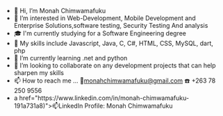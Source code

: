 <ul>
  <li>👋 Hi, I’m Monah Chimwamafuku</li>
  <li>👀 I’m interested in Web-Development, Mobile Development and Enterprise Solutions,software testing, Security Testing And analysis
</li>
  <li>🎓 I'm currently studying for a Software Engineering degree</li>
   <li>🧰 My skills include Javascript, Java, C, C#, HTML, CSS, MySQL, dart, php</li>
  <li>🌱 I’m currently learning  .net and python</li>
  <li>💞️ I’m looking to collaborate on any development projects that can help sharpen my skills</li>
   <li>📫 How to reach me ... 📧<a href="mailto:monahchimwamafuku@gmail.com">monahchimwamafuku@gmail.com</a> ☎️ +263 78 250 9556
</li>
<li> a href="https://www.linkedin.com/in/monah-chimwamafuku-191a731a8)">📫LinkedIn Profile: Monah Chimwamafuku</a></li>
 
</ul>


